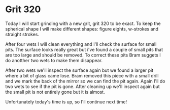 # Grit 320
Today I will start grinding with a new grit, grit 320 to be exact. To keep the spherical shape I will make different shapes: figure eights, w-strokes and straight strokes.

After four wets I will clean everything and I'll check the surface for small pits. The surface looks really great but i've found a couple of small pits that are too large and should be removed. To correct these pits Bram suggets I do anotther two wets to make them disappear.

After two wets we'll inspect the surface again but we found a larger pit where a bit of glass came lose. Bram removed this piece with a small drill and we mark the back of the mirror so we can find the pit again. Again I'll do two wets to see if the pit is gone. After cleaning up we'll inspect again but the small pit is not entirely gone but it is almost.

Unfortunately today's time is up, so I'll continue next time!